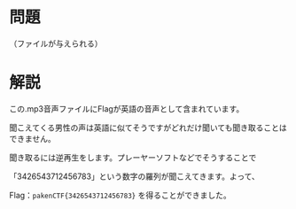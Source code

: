 # 問題

（ファイルが与えられる）



# 解説

この.mp3音声ファイルにFlagが英語の音声として含まれています。

聞こえてくる男性の声は英語に似てそうですがどれだけ聞いても聞き取ることはできません。

聞き取るには逆再生をします。プレーヤーソフトなどでそうすることで

「3426543712456783」という数字の羅列が聞こえてきます。よって、

Flag：```pakenCTF{3426543712456783}``` を得ることができました。

